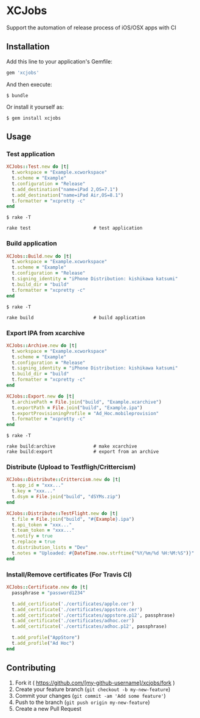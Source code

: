 # XCJobs

Support the automation of release process of iOS/OSX apps with CI

## Installation

Add this line to your application's Gemfile:

```ruby
gem 'xcjobs'
```

And then execute:

    $ bundle

Or install it yourself as:

    $ gem install xcjobs

## Usage

### Test application

```ruby
XCJobs::Test.new do |t|
  t.workspace = "Example.xcworkspace"
  t.scheme = "Example"
  t.configuration = "Release"
  t.add_destination("name=iPad 2,OS=7.1")
  t.add_destination("name=iPad Air,OS=8.1")
  t.formatter = "xcpretty -c"
end
```

```shell
$ rake -T

rake test                       # test application
```

### Build application

```ruby
XCJobs::Build.new do |t|
  t.workspace = "Example.xcworkspace"
  t.scheme = "Example"
  t.configuration = "Release"
  t.signing_identity = "iPhone Distribution: kishikawa katsumi"
  t.build_dir = "build"
  t.formatter = "xcpretty -c"
end
```

```shell
$ rake -T

rake build                      # build application
```

### Export IPA from xcarchive

```ruby
XCJobs::Archive.new do |t|
  t.workspace = "Example.xcworkspace"
  t.scheme = "Example"
  t.configuration = "Release"
  t.signing_identity = "iPhone Distribution: kishikawa katsumi"
  t.build_dir = "build"
  t.formatter = "xcpretty -c"
end

XCJobs::Export.new do |t|
  t.archivePath = File.join("build", "Example.xcarchive")
  t.exportPath = File.join("build", "Example.ipa")
  t.exportProvisioningProfile = "Ad_Hoc.mobileprovision"
  t.formatter = "xcpretty -c"
end
```

```shell
$ rake -T

rake build:archive              # make xcarchive
rake build:export               # export from an archive
```

### Distribute (Upload to Testfligh/Crittercism)

```ruby
XCJobs::Distribute::Crittercism.new do |t|
  t.app_id = "xxx..."
  t.key = "xxx..."
  t.dsym = File.join("build", "dSYMs.zip")
end

XCJobs::Distribute::TestFlight.new do |t|
  t.file = File.join("build", "#{Example}.ipa")
  t.api_token = "xxx..."
  t.team_token = "xxx..."
  t.notify = true
  t.replace = true
  t.distribution_lists = "Dev"
  t.notes = "Uploaded: #{DateTime.now.strftime("%Y/%m/%d %H:%M:%S")}"
end
```

### Install/Remove certificates (For Travis CI)

```ruby
XCJobs::Certificate.new do |t|
  passphrase = "password1234"

  t.add_certificate('./certificates/apple.cer')
  t.add_certificate('./certificates/appstore.cer')
  t.add_certificate('./certificates/appstore.p12', passphrase)
  t.add_certificate('./certificates/adhoc.cer')
  t.add_certificate('./certificates/adhoc.p12', passphrase)

  t.add_profile("AppStore")
  t.add_profile("Ad Hoc")
end
```

## Contributing

1. Fork it ( https://github.com/[my-github-username]/xcjobs/fork )
2. Create your feature branch (`git checkout -b my-new-feature`)
3. Commit your changes (`git commit -am 'Add some feature'`)
4. Push to the branch (`git push origin my-new-feature`)
5. Create a new Pull Request
